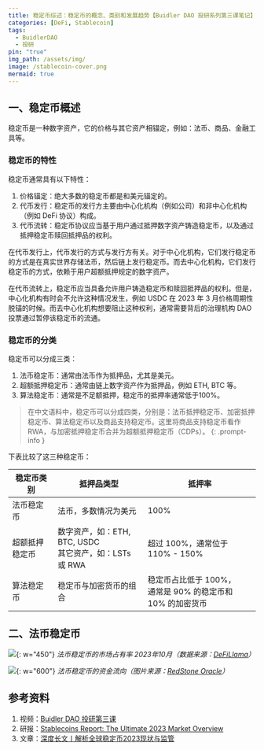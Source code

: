```yaml
---
title: 稳定币综述：稳定币的概念、类别和发展趋势【Buidler DAO 投研系列第三课笔记】
categories: [DeFi, Stablecoin]
tags:
  - BuidlerDAO
  - 投研
pin: "true"
img_path: /assets/img/
image: /stablecoin-cover.png
mermaid: true
---
```


## 一、稳定币概述

稳定币是一种数字资产，它的价格与其它资产相锚定，例如：法币、商品、金融工具等。

### 稳定币的特性

稳定币通常具有以下特性：

1. 价格锚定：绝大多数的稳定币都是和美元锚定的。
2. 代币发行：稳定币的发行方主要由中心化机构（例如公司）和非中心化机构（例如 DeFi 协议）构成。
3. 代币流转：稳定币协议应当基于用户通过抵押数字资产铸造稳定币，以及通过抵押稳定币赎回抵押品的权利。

在代币发行上，代币发行的方式与发行方有关。对于中心化机构，它们发行稳定币的方式是在真实世界存储法币，然后链上发行稳定币。而去中心化机构，它们发行稳定币的方式，依赖于用户超额抵押规定的数字资产。

在代币流转上，稳定币应当具备允许用户铸造稳定币和赎回抵押品的权利。但是，中心化机构有时会不允许这种情况发生，例如 USDC 在 2023 年 3 月价格周期性脱锚的时候。而去中心化机构想要阻止这种权利，通常需要背后的治理机构 DAO 投票通过暂停该稳定币的流通。

### 稳定币的分类

稳定币可以分成三类：

1. 法币稳定币：通常由法币作为抵押品，尤其是美元。
2. 超额抵押稳定币：通常由链上数字资产作为抵押品，例如 ETH, BTC 等。
3. 算法稳定币：通常是不足额抵押，稳定币的抵押率通常低于100%。

> 在中文语料中，稳定币可以分成四类，分别是：法币抵押稳定币、加密抵押稳定币、算法稳定币以及商品支持稳定币。这里将商品支持稳定币看作 RWA，与加密抵押稳定币合并为超额抵押稳定币（CDPs）。
{: .prompt-info }

下表比较了这三种稳定币：

| 稳定币类别     | 抵押品类型                                                | 抵押率                                                    |
| -------------- | --------------------------------------------------------- | --------------------------------------------------------- |
| 法币稳定币     | 法币，多数情况为美元                                      | 100%                                                      |
| 超额抵押稳定币 | 数字资产，如：ETH, BTC, USDC<br>其它资产，如：LSTs 或 RWA | 超过 100%，通常位于 110% - 150%                           |
| 算法稳定币     | 稳定币与加密货币的组合                                    | 稳定币占比低于 100%，<br>通常是 90% 的稳定币和 10% 的加密货币 |

## 二、法币稳定币

![](/法币稳定币的市场占有率.png){: w="450"}
_法币稳定币的市场占有率 2023年10月（数据来源：[DeFiLlama](https://defillama.com/stablecoins?backing=FIATSTABLES)）_


![](/法币稳定币资金流向.png){: w="600"}
_法币稳定币的资金流向（图片来源：[RedStone Oracle](https://redstone.finance/)）_



## 参考资料

1. 视频：[Buidler DAO 投研第三课](https://drive.google.com/file/d/1T3yASY6B3Lv8LgDgUPR6y2Wiybd8CmTy/view)
2. 研报：[Stablecoins Report: The Ultimate 2023 Market Overview](https://eiyen.github.io/assets/pdf/stablecoins-report.pdf)
3. 文章：[深度长文丨解析全球稳定币2023现状与监管](https://mp.weixin.qq.com/s/fLmfA_OGbduQYZ0zGAqiZA)